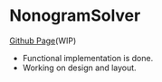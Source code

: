 # NonogramSolver

[Github Page](https://orb-h.github.io/nonogram-solver)(WIP)

- Functional implementation is done.
- Working on design and layout.
